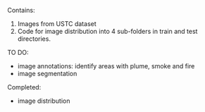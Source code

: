 Contains:
1. Images from USTC dataset
2. Code for image distribution into 4 sub-folders in train and test directories.

TO DO:
- image annotations: identify areas with plume, smoke and fire
- image segmentation

Completed:
- image distribution
